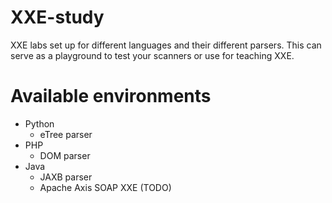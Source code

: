 # XXE-study

XXE labs set up for different languages and their different parsers.
This can serve as a playground to test your scanners or use for teaching XXE.

# Available environments
- Python
	- eTree parser
- PHP
	- DOM parser
- Java
	- JAXB parser
	- Apache Axis SOAP XXE (TODO)
